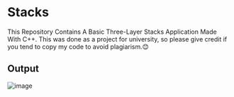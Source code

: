 # Stacks
This Repository Contains A Basic Three-Layer Stacks Application Made With C++. This was done as a project for university, so please give credit if you tend to copy my code to avoid plagiarism.😊

## Output
![image](https://user-images.githubusercontent.com/87696858/140474950-59f6c816-688f-4ee2-9010-9d5cb73b4724.png)

